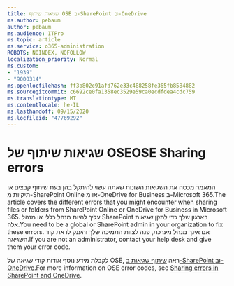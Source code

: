 ```yaml
---
title: שגיאות שיתוף OSE ב-SharePoint וב-OneDrive
ms.author: pebaum
author: pebaum
ms.audience: ITPro
ms.topic: article
ms.service: o365-administration
ROBOTS: NOINDEX, NOFOLLOW
localization_priority: Normal
ms.custom:
- "1939"
- "9000314"
ms.openlocfilehash: ff3b802c91afd762e33c488258fe365fb8584882
ms.sourcegitcommit: c6692ce0fa1358ec3529e59ca0ecdfdea4cdc759
ms.translationtype: MT
ms.contentlocale: he-IL
ms.lasthandoff: 09/15/2020
ms.locfileid: "47769292"
---
```

# <a name="ose-sharing-errors"></a><span data-ttu-id="3c2b6-102">שגיאות שיתוף של OSE</span><span class="sxs-lookup"><span data-stu-id="3c2b6-102">OSE Sharing errors</span></span>

<span data-ttu-id="3c2b6-103">המאמר מכסה את השגיאות השונות שאתה עשוי להיתקל בהן בעת שיתוף קבצים או תיקיות מ-SharePoint Online או מ-OneDrive for Business ב-Microsoft 365.</span><span class="sxs-lookup"><span data-stu-id="3c2b6-103">The article covers the different errors that you might encounter when sharing files or folders from SharePoint Online or OneDrive for Business in Microsoft 365.</span></span> <span data-ttu-id="3c2b6-104">עליך להיות מנהל כללי או מנהל SharePoint בארגון שלך כדי לתקן שגיאות אלה.</span><span class="sxs-lookup"><span data-stu-id="3c2b6-104">You need to be a global or SharePoint admin in your organization to fix these errors.</span></span> <span data-ttu-id="3c2b6-105">אם אינך מנהל מערכת, פנה לצוות התמיכה שלך והענק לו את קוד השגיאה.</span><span class="sxs-lookup"><span data-stu-id="3c2b6-105">If you are not an administrator, contact your help desk and give them your error code.</span></span>

<span data-ttu-id="3c2b6-106">לקבלת מידע נוסף אודות קודי שגיאה של OSE, ראה [שיתוף שגיאות ב-SharePoint וב-OneDrive](https://docs.microsoft.com/sharepoint/sharepoint-onedrive-error-message).</span><span class="sxs-lookup"><span data-stu-id="3c2b6-106">For more information on OSE error codes, see [Sharing errors in SharePoint and OneDrive](https://docs.microsoft.com/sharepoint/sharepoint-onedrive-error-message).</span></span>

